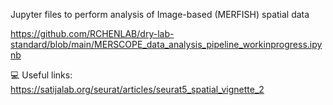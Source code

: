 Jupyter files to perform analysis of Image-based (MERFISH) spatial data

https://github.com/RCHENLAB/dry-lab-standard/blob/main/MERSCOPE_data_analysis_pipeline_workinprogress.ipynb

💻 Useful links: https://satijalab.org/seurat/articles/seurat5_spatial_vignette_2
